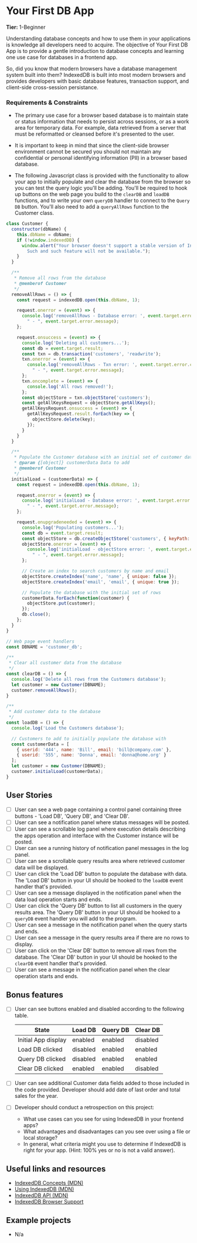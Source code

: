 # Your First DB App

**Tier:** 1-Beginner

Understanding database concepts and how to use them in your applications is
knowledge all developers need to acquire. The objective of Your First DB App
is to provide a gentle introduction to database concepts and learning one
use case for databases in a frontend app.

So, did you know that modern browsers have a database management system
built into them? IndexedDB is built into most modern browsers and provides
developers with basic database features, transaction support, and client-side
cross-session persistance.

### Requirements & Constraints

- The primary use case for a browser based database is to maintain state or
status information that needs to persist across sessions, or as a work area
for temporary data. For example, data retrieved from a server that must be
reformatted or cleansed before it's presented to the user.

- It is important to keep in mind that since the client-side browser
environment cannot be secured you should not maintain any confidential or
personal identifying information (PII) in a browser based database.

- The following Javascript class is provided with the functionality to allow
your app to initially populate and clear the database from the browser so you
can test the query logic you'll be adding. You'll be required to hook up 
buttons on the web page you build to the `clearDB` and `loadDB` functions, and
to write your own `queryDB` handler to connect to the `Query DB` button. You'll
also need to add a `queryAllRows` function to the Customer class.
```js
class Customer {
  constructor(dbName) {
    this.dbName = dbName;
    if (!window.indexedDB) {
      window.alert("Your browser doesn't support a stable version of IndexedDB. \
        Such and such feature will not be available.");
    }
  }

  /**
   * Remove all rows from the database
   * @memberof Customer
   */
  removeAllRows = () => {
    const request = indexedDB.open(this.dbName, 1);

    request.onerror = (event) => {
      console.log('removeAllRows - Database error: ', event.target.error.code,
        " - ", event.target.error.message);
    };

    request.onsuccess = (event) => {
      console.log('Deleting all customers...');
      const db = event.target.result;
      const txn = db.transaction('customers', 'readwrite');
      txn.onerror = (event) => {
        console.log('removeAllRows - Txn error: ', event.target.error.code,
          " - ", event.target.error.message);
      };
      txn.oncomplete = (event) => {
        console.log('All rows removed!');
      };
      const objectStore = txn.objectStore('customers');
      const getAllKeysRequest = objectStore.getAllKeys();
      getAllKeysRequest.onsuccess = (event) => {
        getAllKeysRequest.result.forEach(key => {
          objectStore.delete(key);
        });
      }
    }
  }

  /**
   * Populate the Customer database with an initial set of customer data
   * @param {[object]} customerData Data to add
   * @memberof Customer
   */
  initialLoad = (customerData) => {
    const request = indexedDB.open(this.dbName, 1);

    request.onerror = (event) => {
      console.log('initialLoad - Database error: ', event.target.error.code,
        " - ", event.target.error.message);
    };

    request.onupgradeneeded = (event) => {
      console.log('Populating customers...');
      const db = event.target.result;
      const objectStore = db.createObjectStore('customers', { keyPath: 'userid' });
      objectStore.onerror = (event) => {
        console.log('initialLoad - objectStore error: ', event.target.error.code,
          " - ", event.target.error.message);
      };

      // Create an index to search customers by name and email
      objectStore.createIndex('name', 'name', { unique: false });
      objectStore.createIndex('email', 'email', { unique: true });

      // Populate the database with the initial set of rows
      customerData.forEach(function(customer) {
        objectStore.put(customer);
      });
      db.close();
    };
  }
}

// Web page event handlers
const DBNAME = 'customer_db';

/**
 * Clear all customer data from the database
 */
const clearDB = () => {
  console.log('Delete all rows from the Customers database');
  let customer = new Customer(DBNAME);
  customer.removeAllRows();
}

/**
 * Add customer data to the database
 */
const loadDB = () => {
  console.log('Load the Customers database');

  // Customers to add to initially populate the database with
  const customerData = [
    { userid: '444', name: 'Bill', email: 'bill@company.com' },
    { userid: '555', name: 'Donna', email: 'donna@home.org' }
  ];
  let customer = new Customer(DBNAME);
  customer.initialLoad(customerData);
}
```


## User Stories

-   [ ] User can see a web page containing a control panel containing three
buttons - 'Load DB', 'Query DB', and 'Clear DB'.
-   [ ] User can see a notification panel where status messages will be posted.
-   [ ] User can see a scrollable log panel where execution details describing 
the apps operation and interface with the Customer instance will be posted. 
-   [ ] User can see a running history of notification panel messages in the log
panel.
-   [ ] User can see a scrollable query results area where retrieved customer
data will be displayed.
-   [ ] User can click the 'Load DB' button to populate the database with data.
The 'Load DB' button in your UI should be hooked to the `loadDB` event handler
that's provided. 
-   [ ] User can see a message displayed in the notification panel when the 
data load operation starts and ends.
-   [ ] User can click the 'Query DB' button to list all customers in the query 
results area. The 'Query DB' button in your UI should be hooked to a `queryDB`
event handler you will add to the program.
-   [ ] User can see a message in the notification panel when the query starts
and ends.
-   [ ] User can see a message in the query results area if there are no rows
to display.
-   [ ] User can click on the 'Clear DB' button to remove all rows from the 
database. The 'Clear DB' button in your UI should be hooked to the `clearDB` 
event handler that's provided.
-   [ ] User can see a message in the notification panel when the clear
operation starts and ends.

## Bonus features

-   [ ] User can see buttons enabled and disabled according to the following
table.

    | State               | Load DB  | Query DB | Clear DB |
    |---------------------|----------|----------|----------|
    | Initial App display | enabled  | enabled  | disabled |
    | Load DB clicked     | disabled | enabled  | enabled  |
    | Query DB clicked    | disabled | enabled  | enabled  |
    | Clear DB clicked    | enabled  | enabled  | disabled |
    
-   [ ] User can see additional Customer data fields added to those included
in the code provided. Developer should add date of last order and total sales
for the year.
-   [ ] Developer should conduct a retrospection on this project:
    - What use cases can you see for using IndexedDB in your frontend apps?
    - What advantages and disadvantages can you see over using a file or 
    local storage?
    - In general, what criteria might you use to determine if IndexedDB is right
    for your app. (Hint: 100% yes or no is not a valid answer).


## Useful links and resources

- [IndexedDB Concepts (MDN)](http://tinyw.in/7TIr)
- [Using IndexedDB (MDN)](http://tinyw.in/w6k0)
- [IndexedDB API (MDN)](http://tinyw.in/GqnF)
- [IndexedDB Browser Support](https://caniuse.com/#feat=indexeddb)

## Example projects

- N/a